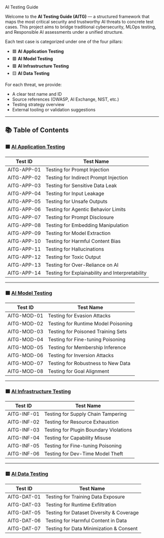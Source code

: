  AI Testing Guide

Welcome to the **AI Testing Guide (AITG)** — a structured framework that maps the most critical security and trustworthy AI threats to concrete test cases. This project aims to bridge traditional cybersecurity, MLOps testing, and Responsible AI assessments under a unified structure.

Each test case is categorized under one of the four pillars:

- 🟦 **AI Application Testing**
- 🟪 **AI Model Testing**
- 🟩 **AI Infrastructure Testing**
- 🟨 **AI Data Testing**

For each threat, we provide:
- A clear test name and ID  
- Source references (OWASP, AI Exchange, NIST, etc.)  
- Testing strategy overview  
- External tooling or validation suggestions  

---

## 📚 Table of Contents

### 🟦 [AI Application Testing](./tests/AI_APPLICATION_TESTING.md)
| Test ID       | Test Name                                |
|---------------|-------------------------------------------|
| AITG-APP-01   | Testing for Prompt Injection              |
| AITG-APP-02   | Testing for Indirect Prompt Injection     |
| AITG-APP-03   | Testing for Sensitive Data Leak           |
| AITG-APP-04   | Testing for Input Leakage                 |
| AITG-APP-05   | Testing for Unsafe Outputs                |
| AITG-APP-06   | Testing for Agentic Behavior Limits       |
| AITG-APP-07   | Testing for Prompt Disclosure             |
| AITG-APP-08   | Testing for Embedding Manipulation        |
| AITG-APP-09   | Testing for Model Extraction              |
| AITG-APP-10   | Testing for Harmful Content Bias          |
| AITG-APP-11   | Testing for Hallucinations                |
| AITG-APP-12   | Testing for Toxic Output                  |
| AITG-APP-13   | Testing for Over-Reliance on AI           |
| AITG-APP-14   | Testing for Explainability and Interpretability |

---

### 🟪 [AI Model Testing](./tests/AI_MODEL_TESTING.md)
| Test ID       | Test Name                                |
|---------------|-------------------------------------------|
| AITG-MOD-01   | Testing for Evasion Attacks               |
| AITG-MOD-02   | Testing for Runtime Model Poisoning       |
| AITG-MOD-03   | Testing for Poisoned Training Sets        |
| AITG-MOD-04   | Testing for Fine-tuning Poisoning         |
| AITG-MOD-05   | Testing for Membership Inference          |
| AITG-MOD-06   | Testing for Inversion Attacks             |
| AITG-MOD-07   | Testing for Robustness to New Data        |
| AITG-MOD-08   | Testing for Goal Alignment                |

---

### 🟩 [AI Infrastructure Testing](./tests/AI_INFRASTRUCTURE_TESTING.md)
| Test ID       | Test Name                                |
|---------------|-------------------------------------------|
| AITG-INF-01   | Testing for Supply Chain Tampering        |
| AITG-INF-02   | Testing for Resource Exhaustion           |
| AITG-INF-03   | Testing for Plugin Boundary Violations    |
| AITG-INF-04   | Testing for Capability Misuse             |
| AITG-INF-05   | Testing for Fine-tuning Poisoning         |
| AITG-INF-06   | Testing for Dev-Time Model Theft          |

---

### 🟨 [AI Data Testing](./tests/AI_DATA_TESTING.md)
| Test ID       | Test Name                                |
|---------------|-------------------------------------------|
| AITG-DAT-01   | Testing for Training Data Exposure        |
| AITG-DAT-03   | Testing for Runtime Exfiltration          |
| AITG-DAT-05   | Testing for Dataset Diversity & Coverage  |
| AITG-DAT-06   | Testing for Harmful Content in Data       |
| AITG-DAT-07   | Testing for Data Minimization & Consent   |

